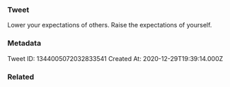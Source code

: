 ### Tweet
Lower your expectations of others. 
Raise the expectations of yourself.

### Metadata
Tweet ID: 1344005072032833541
Created At: 2020-12-29T19:39:14.000Z

### Related

